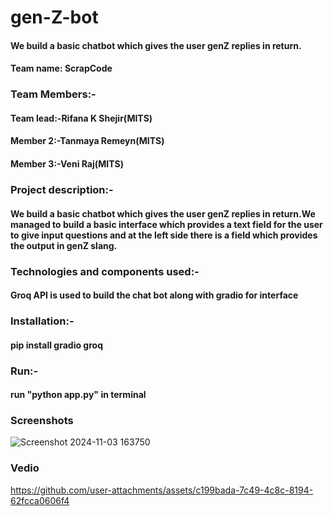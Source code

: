 # gen-Z-bot
#### We build a basic chatbot which gives the user genZ replies in return.
#### Team name: ScrapCode
### Team Members:-
#### Team lead:-Rifana K Shejir(MITS)
#### Member 2:-Tanmaya Remeyn(MITS)
#### Member 3:-Veni Raj(MITS)

### Project description:-
#### We build a basic chatbot which gives the user genZ replies in return.We managed to build a basic interface which provides a text field for the user to give input questions and at the left side there is a field which provides the output in genZ slang.

### Technologies and components used:-
#### Groq API is used to build the chat bot along with gradio for interface



### Installation:-
 #### pip install gradio groq


### Run:-
#### run "python app.py" in terminal


### Screenshots
![Screenshot 2024-11-03 163750](https://github.com/user-attachments/assets/1b34bc9a-3dc3-4286-ba90-b87a6b5f549b)

### Vedio


https://github.com/user-attachments/assets/c199bada-7c49-4c8c-8194-62fcca0606f4



     

